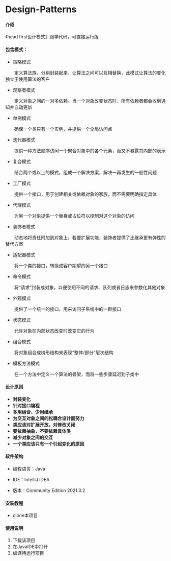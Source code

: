 # Design-Patterns

#### 介绍
《head first设计模式》跟学代码，可直接运行版
#### 包含模式：
- 策略模式

　　定义算法族，分别封装起来，让算法之间可以互相替换，此模式让算法的变化独立于使用算法的客户
- 观察者模式

　　定义对象之间的一对多依赖。当一个对象改变状态时，所有依赖者都会收到通知并自动更新
- 单例模式

　　确保一个类只有一个实例，并提供一个全局访问点
- 迭代器模式

　　提供一种方法顺序访问一个聚合对象中的各个元素，而又不暴露其内部的表示
- 复合模式

　　结合两个或以上的模式，组成一个解决方案，解决一再发生的一般性问题
- 工厂模式

　　提供一个接口，用于创建相关或依赖对象的家族，而不需要明确指定具体
- 代理模式

　　为另一个对象提供一个替身或占位符以控制对这个对象的访问
- 装饰者模式

　　动态地将责任附加到对象上，若要扩展功能，装饰者提供了比继承更有弹性的替代方案
- 适配器模式

　　将一个类的接口，转换成客户期望的另一个接口
- 命令模式

　　将“请求”封装成对象，以便使用不同的请求、队列或者日志来参数化其他对象
- 外观模式

　　提供了一个统一的接口，用来访问子系统中的一群接口
- 状态模式

　　允许对象在内部状态改变时改变它的行为
- 组合模式

　　将对象组合成树形结构来表现“整体/部分”层次结构
- 模板方法模式

　　在一个方法中定义一个算法的骨架，而将一些步骤延迟到子类中

#### 设计原则
- **封装变化**
- **针对接口编程**
- **多用组合、少用继承**
- **为交互对象之间的松耦合设计而努力**
- **类应该对扩展开放，对修改关闭**
- **要依赖抽象，不要依赖具体类**
- **减少对象之间的交互**
- **一个类应该只有一个引起变化的原因**

#### 软件架构
- 编程语言：Java

- IDE：IntelliJ IDEA 

- 版本：Community Edition 2021.3.2


#### 安装教程

- clone本项目

#### 使用说明

1.  下载该项目
2.  在JavaIDE中打开
3.  编译待运行项目


